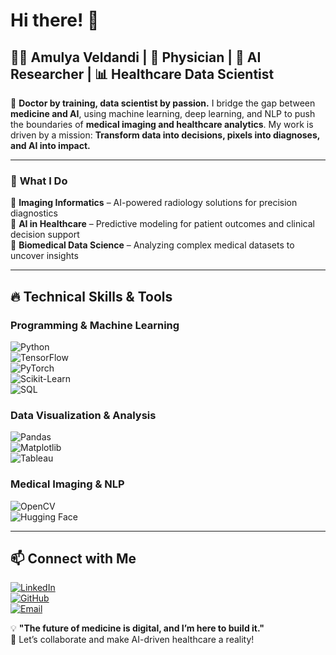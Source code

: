 # Hi there! 👋  

## 👩‍⚕️ Amulya Veldandi | 🏥 Physician | 🤖 AI Researcher | 📊 Healthcare Data Scientist  

🔬 **Doctor by training, data scientist by passion.** I bridge the gap between **medicine and AI**, using machine learning, deep learning, and NLP to push the boundaries of **medical imaging and healthcare analytics**. My work is driven by a mission: **Transform data into decisions, pixels into diagnoses, and AI into impact.**  

---

### 🚀 **What I Do**
🔹 **Imaging Informatics** – AI-powered radiology solutions for precision diagnostics  
🔹 **AI in Healthcare** – Predictive modeling for patient outcomes and clinical decision support  
🔹 **Biomedical Data Science** – Analyzing complex medical datasets to uncover insights  

---

## 🔥 Technical Skills & Tools  

### **Programming & Machine Learning**  
![Python](https://img.shields.io/badge/Python-3776AB?style=for-the-badge&logo=python&logoColor=white)  
![TensorFlow](https://img.shields.io/badge/TensorFlow-FF6F00?style=for-the-badge&logo=tensorflow&logoColor=white)  
![PyTorch](https://img.shields.io/badge/PyTorch-EE4C2C?style=for-the-badge&logo=pytorch&logoColor=white)  
![Scikit-Learn](https://img.shields.io/badge/Scikit--Learn-F7931E?style=for-the-badge&logo=scikit-learn&logoColor=white)  
![SQL](https://img.shields.io/badge/SQL-4479A1?style=for-the-badge&logo=postgresql&logoColor=white)  

### **Data Visualization & Analysis**  
![Pandas](https://img.shields.io/badge/Pandas-150458?style=for-the-badge&logo=pandas&logoColor=white)  
![Matplotlib](https://img.shields.io/badge/Matplotlib-11557C?style=for-the-badge&logo=plotly&logoColor=white)  
![Tableau](https://img.shields.io/badge/Tableau-E97627?style=for-the-badge&logo=tableau&logoColor=white)  

### **Medical Imaging & NLP**  
![OpenCV](https://img.shields.io/badge/OpenCV-5C3EE8?style=for-the-badge&logo=opencv&logoColor=white)  
![Hugging Face](https://img.shields.io/badge/HuggingFace-FFD700?style=for-the-badge&logo=huggingface&logoColor=black)  

---

## 📫 Connect with Me  
[![LinkedIn](https://img.shields.io/badge/LinkedIn-Profile-blue?style=flat&logo=linkedin)](https://linkedin.com/in/amulya-veldandi)  
[![GitHub](https://img.shields.io/badge/GitHub-Profile-black?style=flat&logo=github)](https://github.com/amulyaveldandi)  
[![Email](https://img.shields.io/badge/Email-Contact%20Me-red?style=flat&logo=gmail)](mailto:veldandiamulya@gmail.com)   

💡 **"The future of medicine is digital, and I’m here to build it."**  
🚀 Let’s collaborate and make AI-driven healthcare a reality!  

